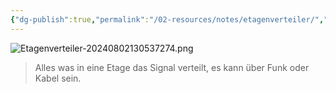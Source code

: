 ```yaml
---
{"dg-publish":true,"permalink":"/02-resources/notes/etagenverteiler/","tags":["netzwerk/kabel","GFN/LF03"],"noteIcon":"","updated":"2025-08-26T16:35:03.000+02:00"}
---
```


![Etagenverteiler-20240802130537274.png](/img/user/02%20-%20RESOURCES/Files/IMG/Etagenverteiler-20240802130537274.png)
>Alles was in eine Etage das Signal verteilt, es kann über Funk oder Kabel sein.